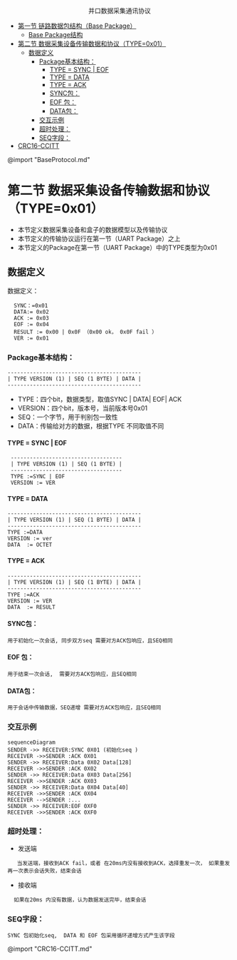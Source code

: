 <center> 并口数据采集通讯协议</center>
<!-- toc orderedList:0 depthFrom:1 depthTo:6 -->

* [第一节 链路数据包结构（Base Package）](#第一节-链路数据包结构base-package)
  * [Base Package结构](#base-package结构)
* [第二节 数据采集设备传输数据和协议（TYPE=0x01）](#第二节-数据采集设备传输数据和协议type0x01)
  * [数据定义](#数据定义)
    * [Package基本结构：](#package基本结构)
      * [TYPE = SYNC | EOF](#type-sync-eof)
      * [TYPE = DATA](#type-data)
      * [TYPE = ACK](#type-ack)
      * [SYNC包：](#sync包)
      * [EOF 包：](#eof-包)
      * [DATA包：](#data包)
    * [交互示例](#交互示例)
    * [超时处理：](#超时处理)
    * [SEQ字段：](#seq字段)
* [CRC16-CCITT](#span-idcrc16-ccittcrc16-ccittspan)

<!-- tocstop -->

@import "BaseProtocol.md"
# 第二节 数据采集设备传输数据和协议（TYPE=0x01）
- 本节定义数据采集设备和盒子的数据模型以及传输协议
- 本节定义的传输协议运行在第一节（UART Package）之上
- 本节定义的Package在第一节（UART Package）中的TYPE类型为0x01
## 数据定义
数据定义：
```
  SYNC：=0x01
  DATA:= 0x02
  ACK := 0x03
  EOF := 0x04  
  RESULT := 0x00 | 0x0F （0x00 ok， 0x0F fail ）
  VER := 0x01
```
### Package基本结构：
```
------------------------------------------
| TYPE VERSION (1) | SEQ (1 BYTE) | DATA |
------------------------------------------
```
- TYPE：四个bit，数据类型，取值SYNC | DATA| EOF| ACK
- VERSION：四个bit，版本号，当前版本号0x01
- SEQ：一个字节，用于判别包一致性
- DATA：传输给对方的数据，根据TYPE 不同取值不同
#### TYPE = SYNC | EOF
```
 -----------------------------------
 | TYPE VERSION (1) | SEQ (1 BYTE) |
 -----------------------------------
 TYPE :=SYNC | EOF
 VERSION := VER
```
#### TYPE = DATA
```
------------------------------------------
| TYPE VERSION (1) | SEQ (1 BYTE) | DATA |
------------------------------------------
TYPE :=DATA
VERSION := ver
DATA  := OCTET
```  
#### TYPE = ACK
```
------------------------------------------
| TYPE VERSION (1) | SEQ (1 BYTE) | DATA |
------------------------------------------
TYPE :=ACK  
VERSION := VER
DATA  := RESULT
```  

#### SYNC包：
	用于初始化一次会话, 同步双方seq 需要对方ACK包响应，且SEQ相同

#### EOF 包：
	用于结束一次会话,  需要对方ACK包响应，且SEQ相同
#### DATA包：
	用于会话中传输数据，SEQ递增 需要对方ACK包响应，且SEQ相同


### 交互示例
```mermaid
sequenceDiagram
SENDER ->> RECEIVER:SYNC 0X01 (初始化seq )
RECEIVER ->>SENDER :ACK 0X01
SENDER ->> RECEIVER:Data 0X02 Data[128]
RECEIVER ->>SENDER :ACK 0X02
SENDER ->> RECEIVER:Data 0X03 Data[256]
RECEIVER ->>SENDER :ACK 0X03
SENDER ->> RECEIVER:Data 0X04 Data[40]
RECEIVER ->>SENDER :ACK 0X04
RECEIVER -->SENDER :...
SENDER ->> RECEIVER:EOF 0XF0
RECEIVER ->>SENDER :ACK 0XF0
```

### 超时处理：
 - 发送端
 ```
	当发送端，接收到ACK fail，或者 在20ms内没有接收到ACK，选择重发一次， 如果重发再一次表示会话失败，结束会话
```
- 接收端
```
  如果在20ms 内没有数据，认为数据发送完毕，结束会话
```

### SEQ字段：
	SYNC 包初始化seq,  DATA 和 EOF 包采用循环递增方式产生该字段
@import "CRC16-CCITT.md"
